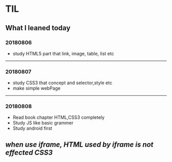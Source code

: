 # TIL
## What I leaned today

### 20180806
* study HTML5 part that link, image, table, list etc 
---
### 20180807
* study CSS3 that concept and selector,style etc
* make simple webPage
---
### 20180808
* Read book chapter HTML,CSS3 completely
* Study JS like basic grammer
* Study android first

_when use iframe, HTML used by iframe is not effected CSS3_
---
